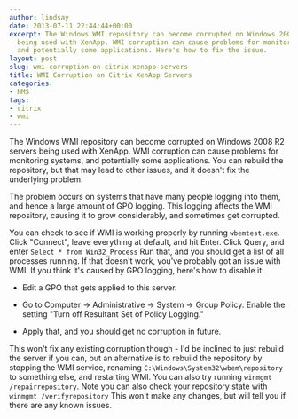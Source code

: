 ```yaml
---
author: lindsay
date: 2013-07-11 22:44:44+00:00
excerpt: The Windows WMI repository can become corrupted on Windows 2008 R2 servers
  being used with XenApp. WMI corruption can cause problems for monitoring systems,
  and potentially some applications. Here's how to fix the issue.
layout: post
slug: wmi-corruption-on-citrix-xenapp-servers
title: WMI Corruption on Citrix XenApp Servers
categories:
- NMS
tags:
- citrix
- wmi
---
```


The Windows WMI repository can become corrupted on Windows 2008 R2 servers being used with XenApp. WMI corruption can cause problems for monitoring systems, and potentially some applications. You can rebuild the repository, but that may lead to other issues, and it doesn't fix the underlying problem.

The problem occurs on systems that have many people logging into them, and hence a large amount of GPO logging. This logging affects the WMI repository, causing it to grow considerably, and sometimes get corrupted.

You can check to see if WMI is working properly by running `wbemtest.exe`. Click "Connect", leave everything at default, and hit Enter. Click Query, and enter `Select * from Win32_Process` Run that, and you should get a list of all processes running. If that doesn't work, you've probably got an issue with WMI. If you think it's caused by GPO logging, here's how to disable it:




  
  * Edit a GPO that gets applied to this server.

  
  * Go to Computer -> Administrative -> System -> Group Policy. Enable the setting "Turn off Resultant Set of Policy Logging."

  
  * Apply that, and you should get no corruption in future.



This won't fix any existing corruption though - I'd be inclined to just rebuild the server if you can, but an alternative is to rebuild the repository by stopping the WMI service, renaming `C:\Windows\System32\wbem\repository` to something else, and restarting WMI. You can also try running `winmgmt /repairrepository`. Note you can also check your repository state with `winmgmt /verifyrepository` This won't make any changes, but will tell you if there are any known issues.
